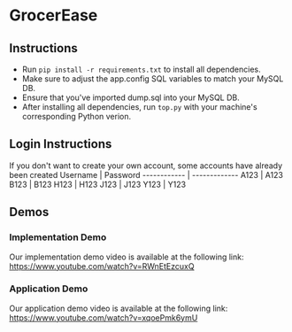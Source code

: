 # GrocerEase

## Instructions ##
* Run `pip install -r requirements.txt` to install all dependencies.
* Make sure to adjust the app.config SQL variables to match your MySQL DB.
* Ensure that you've imported dump.sql into your MySQL DB.
* After installing all dependencies, run `top.py` with your machine's corresponding Python verion.

## Login Instructions ##
If you don't want to create your own account, some accounts have already been created
Username | Password
------------ | -------------
A123 | A123
B123 | B123
H123 | H123
J123 | J123
Y123 | Y123

## Demos ##
### Implementation Demo ###
Our implementation demo video is available at the following link: https://www.youtube.com/watch?v=RWnEtEzcuxQ

### Application Demo ###
Our application demo video is available at the following link: https://www.youtube.com/watch?v=xqoePmk6ymU

